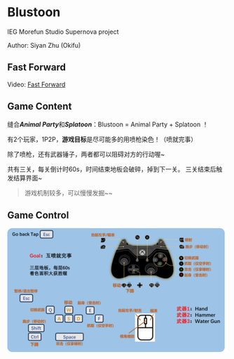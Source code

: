 # Blustoon

IEG Morefun Studio Supernova project

Author: Siyan Zhu (Okifu)

## Fast Forward
Video: [Fast Forward](https://youtu.be/5yirauGsRxo)


## Game Content

缝合***Animal Party***和***Splatoon***：Blustoon = Animal Party + Splatoon ！

有2个玩家，1P2P，**游戏目标**是尽可能多的用喷枪染色！（喷就完事）

除了喷枪，还有武器锤子，两者都可以阻碍对方的行动喔~

共有三关，每关倒计时60s，时间结束地板会破碎，掉到下一关。
三关结束后触发结算界面~


> 游戏机制较多，可以慢慢发掘~~

## Game Control

![alt text](media/image.png)

